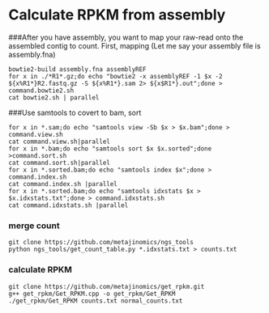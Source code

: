 # Calculate RPKM from assembly
###After you have assembly, you want to map your raw-read onto the assembled contig to count. First, mapping (Let me say your assembly file is assembly.fna)

```
bowtie2-build assembly.fna assemblyREF
for x in ./*R1*.gz;do echo "bowtie2 -x assemblyREF -1 $x -2 ${x%R1*}R2.fastq.gz -S ${x%R1*}.sam 2> ${x$R1*}.out";done > command.bowtie2.sh
cat bowtie2.sh | parallel
```
###Use samtools to covert to bam, sort
```
for x in *.sam;do echo "samtools view -Sb $x > $x.bam";done > command.view.sh
cat command.view.sh|parallel
for x in *.bam;do echo "samtools sort $x $x.sorted";done >command.sort.sh
cat command.sort.sh|parallel
for x in *.sorted.bam;do echo "samtools index $x";done > command.index.sh
cat command.index.sh |parallel
for x in *.sorted.bam;do echo "samtools idxstats $x > $x.idxstats.txt";done > command.idxstats.sh
cat command.idxstats.sh |parallel
```
### merge count
```
git clone https://github.com/metajinomics/ngs_tools
python ngs_tools/get_count_table.py *.idxstats.txt > counts.txt
```

### calculate RPKM
```
git clone https://github.com/metajinomics/get_rpkm.git
g++ get_rpkm/Get_RPKM.cpp -o get_rpkm/Get_RPKM
./get_rpkm/Get_RPKM counts.txt normal_counts.txt
```

